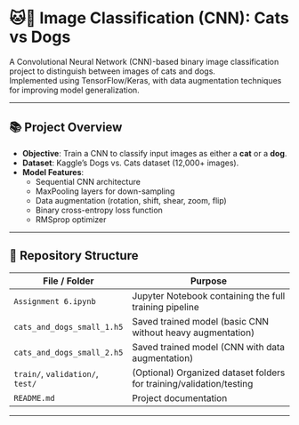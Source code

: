 # 🐱🐶 Image Classification (CNN): Cats vs Dogs

A Convolutional Neural Network (CNN)-based binary image classification project to distinguish between images of cats and dogs.  
Implemented using TensorFlow/Keras, with data augmentation techniques for improving model generalization.

---

## 📚 Project Overview

- **Objective**: Train a CNN to classify input images as either a **cat** or a **dog**.
- **Dataset**: Kaggle’s Dogs vs. Cats dataset (12,000+ images).
- **Model Features**:
  - Sequential CNN architecture
  - MaxPooling layers for down-sampling
  - Data augmentation (rotation, shift, shear, zoom, flip)
  - Binary cross-entropy loss function
  - RMSprop optimizer

---

## 📂 Repository Structure

| File / Folder | Purpose |
|---------------|---------|
| `Assignment 6.ipynb` | Jupyter Notebook containing the full training pipeline |
| `cats_and_dogs_small_1.h5` | Saved trained model (basic CNN without heavy augmentation) |
| `cats_and_dogs_small_2.h5` | Saved trained model (CNN with data augmentation) |
| `train/`, `validation/`, `test/` | (Optional) Organized dataset folders for training/validation/testing |
| `README.md` | Project documentation |

---

